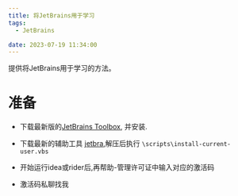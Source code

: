 ```yaml
---
title: 将JetBrains用于学习
tags: 
  - JetBrains

date: 2023-07-19 11:34:00
---
```


提供将JetBrains用于学习的方法。 

<!-- more -->

# 准备

- 下载最新版的[JetBrains Toolbox](https://www.jetbrains.com/toolbox-app/), 并安装.

- 下载最新的辅助工具 [jetbra](https://github.com/iBestRead/BlogSource/blob/master/tools/jetbra-1126574a2f82debceb72e7f948eb7d4f616ffddf.zip),解压后执行 `\scripts\install-current-user.vbs`
- 开始运行idea或rider后,再帮助-管理许可证中输入对应的激活码
- 激活码私聊找我

